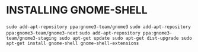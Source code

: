 INSTALLING GNOME-SHELL
======================
`sudo add-apt-repository ppa:gnome3-team/gnome3`
`sudo add-apt-repository ppa:gnome3-team/gnome3-next`
`sudo add-apt-repository ppa:gnome3-team/gnome3-staging
sudo apt-get update
sudo apt-get dist-upgrade
sudo apt-get install gnome-shell gnome-shell-extensions`
